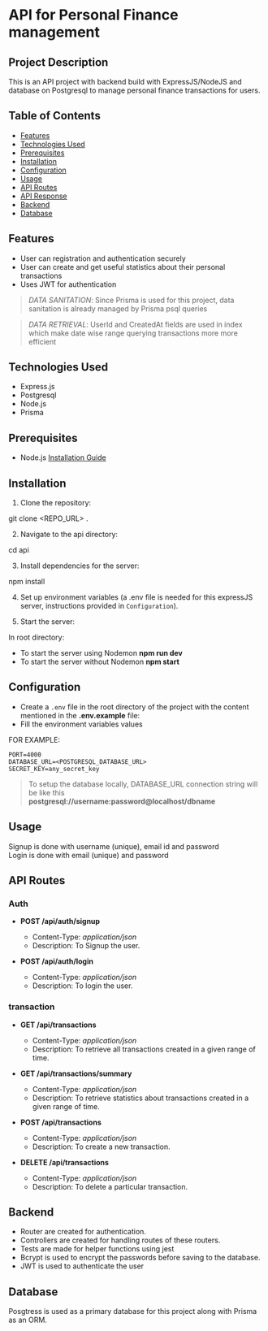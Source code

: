 # API for Personal Finance management  

## Project Description

This is an API project with backend build with ExpressJS/NodeJS and database on Postgresql to manage personal finance transactions for users.


## Table of Contents

- [Features](#features)
- [Technologies Used](#technologies-used)
- [Prerequisites](#prerequisites)
- [Installation](#installation)
- [Configuration](#configuration)
- [Usage](#usage)
- [API Routes](#api-routes)
- [API Response](#api-response)
- [Backend](#backend)
- [Database](#database)


## Features

- User can registration and authentication securely 
- User can create and get useful statistics about their personal transactions
- Uses JWT for authentication 

>*DATA SANITATION*: Since Prisma is used for this project, data sanitation is already managed by Prisma psql queries

>*DATA RETRIEVAL*: UserId and CreatedAt fields are used in index which make date wise range querying transactions more more efficient


## Technologies Used

- Express.js
- Postgresql
- Node.js
- Prisma

## Prerequisites

- Node.js [Installation Guide](https://nodejs.org/)

## Installation

1. Clone the repository:

git clone <REPO_URL> .

2. Navigate to the api directory:

cd api

3. Install dependencies for the server:

npm install 

4. Set up environment variables (a .env file is needed for this expressJS server, instructions provided in `Configuration`).

5. Start the server:

In root directory:
- To start the server using Nodemon **npm run dev**
- To start the server without Nodemon **npm start** 

## Configuration

- Create a `.env` file in the root directory of the project with the content mentioned in the **.env.example** file:
- Fill the environment variables values 

FOR EXAMPLE:

```.env
PORT=4000
DATABASE_URL=<POSTGRESQL_DATABASE_URL>  
SECRET_KEY=any_secret_key
```

>To setup the database locally, DATABASE_URL connection string will be like this   
**postgresql://username:password@localhost/dbname**

## Usage 
Signup is done with username (unique), email id and password  
Login is done with email (unique) and password


## API Routes

### Auth

- **POST /api/auth/signup**
  - Content-Type: _application/json_
  - Description: To Signup the user.

- **POST /api/auth/login**
  - Content-Type: _application/json_
  - Description: To login the user.

  

### transaction

- **GET /api/transactions**
  - Content-Type: _application/json_
  - Description: To retrieve all transactions created in a given range of time.

- **GET /api/transactions/summary**
  - Content-Type: _application/json_
  - Description: To retrieve statistics about transactions created in a given range of time.

- **POST /api/transactions**
  - Content-Type: _application/json_
  - Description: To create a new transaction.

- **DELETE /api/transactions**
  - Content-Type: _application/json_
  - Description: To delete a particular transaction.
    

## Backend 
- Router are created for authentication.  
- Controllers are created for handling routes of these routers. 
- Tests are made for helper functions using jest 
- Bcrypt is used to encrypt the passwords before saving to the database.  
- JWT is used to authenticate the user  



## Database
Posgtress is used as a primary database for this project along with Prisma as an ORM.  